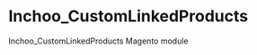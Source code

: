 Inchoo_CustomLinkedProducts
===========================

Inchoo_CustomLinkedProducts Magento module
